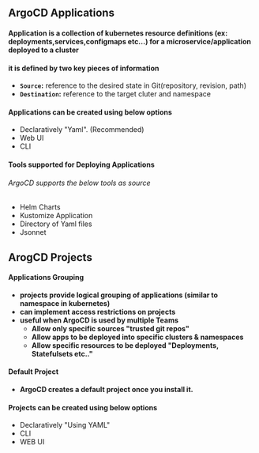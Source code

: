 ## ArgoCD Applications 

#### Application is a collection of kubernetes resource definitions (ex: deployments,services,configmaps etc...) for a microservice/application deployed to a cluster 

#### it is defined by two key pieces of information 
* **`Source`:** reference to the desired state in Git(repository, revision, path)
* **`Destination`:** reference to the target cluter and namespace  

#### Applications can be created using below options 
* Declaratively "Yaml". (Recommended)
* Web UI
* CLI 

#### Tools supported for Deploying Applications 

###### ArgoCD supports the below tools as source 

* Helm Charts
* Kustomize Application 
* Directory of Yaml files 
* Jsonnet

## ArogCD Projects 

#### Applications Grouping 

* **projects provide logical grouping of applications (similar to namespace in kubernetes)**
* **can implement access restrictions on projects**
* **useful when ArgoCD is used by multiple Teams**
    * **Allow only specific sources "trusted git repos"**
    * **Allow apps to be deployed into specific clusters & namespaces**
    * **Allow specific resources to be deployed "Deployments, Statefulsets etc.."**

#### Default Project 
* **ArgoCD creates a default project once you install it.**

#### Projects can be created using below options
* Declaratively "Using YAML"
* CLI 
* WEB UI 